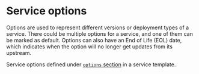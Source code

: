 # Service options

Options are used to represent different versions or deployment types of a service. There could be multiple options for a service, and one of them can be marked as default. Options can also have an End of Life (EOL) date, which indicates when the option will no longer get updates from its upstream. 

Service options defined under [`options` section](template.md#options) in a service template.
